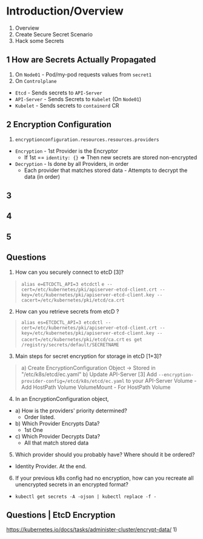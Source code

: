 # Introduction/Overview

1) Overview
2) Create Secure Secret Scenario
3) Hack some Secrets

## 1 How are Secrets Actually Propagated
1) On `Node01` - Pod/my-pod requests values from `secret1`
2) On `Controlplane` 
- `Etcd` - Sends secrets to `API-Server`
- `API-Server` - Sends Secrets to `Kubelet` (On `Node01`)
- `Kubelet` - Sends secrets to `containerd` CR

## 2 Encryption Configuration
1) `encryptionconfiguration.resources.resources.providers`
- `Encryption` - 1st Provider is the Encryptor
  - If 1st == `identity: {}` => Then new secrets are stored non-encrypted
- `Decryption` - Is done by all Providers, in order
  - Each provider that matches stored data - Attempts to decrypt the data (in order)

## 3

## 4

## 5


## Questions

1) How can you securely connect to etcD [3]? 
> `alias e=ETCDCTL_API=3 etcdctl`
> `e --cert=/etc/kubernetes/pki/apiserver-etcd-client.crt --key=/etc/kubernetes/pki/apiserver-etcd-client.key --cacert=/etc/kubernetes/pki/etcd/ca.crt` 

2) How can you retrieve secrets from etcD ?
> `alias es=ETCDCTL_API=3 etcdctl --cert=/etc/kubernetes/pki/apiserver-etcd-client.crt --key=/etc/kubernetes/pki/apiserver-etcd-client.key --cacert=/etc/kubernetes/pki/etcd/ca.crt`
> `es get /registry/secrets/default/SECRETNAME`

3) Main steps for secret encryption for storage in etcD [1+3]? 
> a) Create EncryptionConfiguration Object -> Stored in "/etc/k8s/etcd/ec.yaml"
> b) Update API-Server [3]
  > Add `--encryption-provider-config=/etcd/k8s/etcd/ec.yaml` to your API-Server
  > Volume - Add HostPath Volume
  > VolumeMount - For HostPath Volume

4) In an EncryptionConfiguration object, 
- a) How is the providers' priority determined? 
  - Order listed.
- b) Which Provider Encrypts Data? 
  - 1st One
- c) Which Provider Decrypts Data?
  - All that match stored data


5) Which provider should you probably have? Where should it be ordered?
- Identity Provider. At the end. 

6) If your previous k8s config had no encryption, how can you recreate all unencrypted secrets in an encrypted format?
- `kubectl get secrets -A -ojson | kubectl replace -f -`

## Questions | EtcD Encryption
https://kubernetes.io/docs/tasks/administer-cluster/encrypt-data/
1) 
